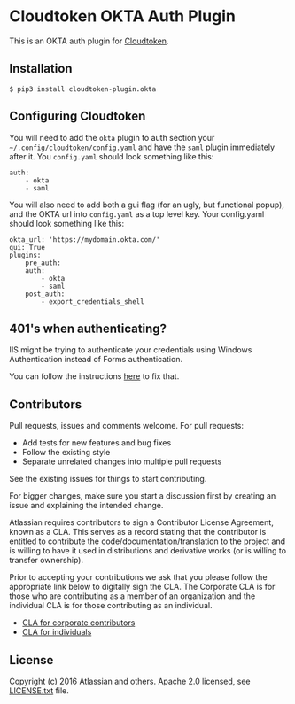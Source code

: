 # Cloudtoken OKTA Auth Plugin

This is an OKTA auth plugin for [Cloudtoken](https://bitbucket.org/atlassian/cloudtoken).

## Installation

    $ pip3 install cloudtoken-plugin.okta

## Configuring Cloudtoken

You will need to add the `okta` plugin to auth section your `~/.config/cloudtoken/config.yaml` and have the `saml` plugin
immediately after it. You `config.yaml` should look something like this: 

    auth:
        - okta
        - saml

You will also need to add both a gui flag (for an ugly, but functional popup), and the OKTA url into `config.yaml` as a top level key. Your config.yaml should look something
like this:

    okta_url: 'https://mydomain.okta.com/'
    gui: True
    plugins:
        pre_auth:
        auth:
            - okta
            - saml
        post_auth:
            - export_credentials_shell


## 401's when authenticating?
IIS might be trying to authenticate your credentials using Windows Authentication instead of Forms authentication.

You can follow the instructions [here](http://www.richardawilson.com/2010/10/adfs-20-login-page.html) to fix that.

## Contributors

Pull requests, issues and comments welcome. For pull requests:

* Add tests for new features and bug fixes
* Follow the existing style
* Separate unrelated changes into multiple pull requests

See the existing issues for things to start contributing.

For bigger changes, make sure you start a discussion first by creating
an issue and explaining the intended change.

Atlassian requires contributors to sign a Contributor License Agreement,
known as a CLA. This serves as a record stating that the contributor is
entitled to contribute the code/documentation/translation to the project
and is willing to have it used in distributions and derivative works
(or is willing to transfer ownership).

Prior to accepting your contributions we ask that you please follow the appropriate
link below to digitally sign the CLA. The Corporate CLA is for those who are
contributing as a member of an organization and the individual CLA is for
those contributing as an individual.

* [CLA for corporate contributors](https://na2.docusign.net/Member/PowerFormSigning.aspx?PowerFormId=e1c17c66-ca4d-4aab-a953-2c231af4a20b)
* [CLA for individuals](https://na2.docusign.net/Member/PowerFormSigning.aspx?PowerFormId=3f94fbdc-2fbe-46ac-b14c-5d152700ae5d)

## License

Copyright (c) 2016 Atlassian and others.
Apache 2.0 licensed, see [LICENSE.txt](LICENSE.txt) file.
